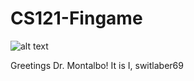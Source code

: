 # CS121-Fingame
![alt text](https://raw.githubusercontent.com/switlaber69/CS121-Fingame/main/umay22.png?token=GHSAT0AAAAAACAVVQARVYZV6GOHAE3VTFOAZBC2CJQ "swiutlaber69")

Greetings Dr. Montalbo! It is I, switlaber69
